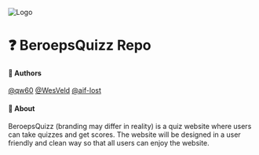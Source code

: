 
![Logo](https://i.ibb.co/jRKnyqH/Quizz-Project.png)



# ❓ BeroepsQuizz Repo

#### 👏 Authors

[@qw60](https://www.github.com/qw60)
[@WesVeld](https://www.github.com/WesVeld)
[@aif-lost](https://www.github.com/aif-lost)


#### 📄 About

BeroepsQuizz (branding may differ in reality) is a quiz website where users can take quizzes and get scores. The website will be designed in a user friendly and clean way so that all users can enjoy the website.

